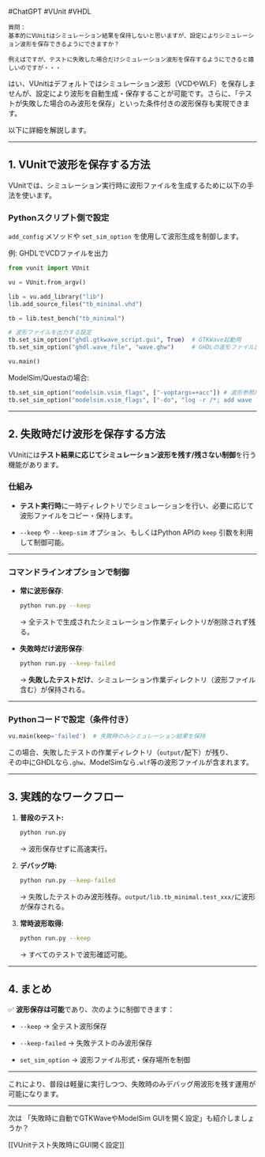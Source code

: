 #ChatGPT #VUnit #VHDL 

```
質問：
基本的にVUnitはシミュレーション結果を保持しないと思いますが、設定によりシミュレーション波形を保存できるようにできますか？

例えばですが、テストに失敗した場合だけシミュレーション波形を保存するようにできると嬉しいのですが・・・
```

はい、VUnitはデフォルトではシミュレーション波形（VCDやWLF）を保存しませんが、設定により波形を自動生成・保存することが可能です。さらに、「テストが失敗した場合のみ波形を保存」といった条件付きの波形保存も実現できます。

以下に詳細を解説します。

---

## 1. VUnitで波形を保存する方法

VUnitでは、シミュレーション実行時に波形ファイルを生成するために以下の手法を使います。

### Pythonスクリプト側で設定

`add_config` メソッドや `set_sim_option` を使用して波形生成を制御します。

例: GHDLでVCDファイルを出力

```python
from vunit import VUnit

vu = VUnit.from_argv()

lib = vu.add_library("lib")
lib.add_source_files("tb_minimal.vhd")

tb = lib.test_bench("tb_minimal")

# 波形ファイルを出力する設定
tb.set_sim_option("ghdl.gtkwave_script.gui", True)  # GTKWave起動用
tb.set_sim_option("ghdl.wave_file", "wave.ghw")     # GHDLの波形ファイル出力

vu.main()
```

ModelSim/Questaの場合:

```python
tb.set_sim_option("modelsim.vsim_flags", ["-voptargs=+acc"]) # 波形参照用に必要
tb.set_sim_option("modelsim.vsim_flags", ["-do", "log -r /*; add wave -r /*"])
```

---

## 2. 失敗時だけ波形を保存する方法

VUnitには**テスト結果に応じてシミュレーション波形を残す/残さない制御**を行う機能があります。

### 仕組み

- **テスト実行時**に一時ディレクトリでシミュレーションを行い、必要に応じて波形ファイルをコピー・保持します。
    
- `--keep` や `--keep-sim` オプション、もしくはPython APIの `keep` 引数を利用して制御可能。
    

---

### コマンドラインオプションで制御

- **常に波形保存**:
    
    ```bash
    python run.py --keep
    ```
    
    → 全テストで生成されたシミュレーション作業ディレクトリが削除されず残る。
    
- **失敗時だけ波形保存**:
    
    ```bash
    python run.py --keep-failed
    ```
    
    → **失敗したテストだけ**、シミュレーション作業ディレクトリ（波形ファイル含む）が保持される。
    

---

### Pythonコードで設定（条件付き）

```python
vu.main(keep='failed')  # 失敗時のみシミュレーション結果を保持
```

この場合、失敗したテストの作業ディレクトリ（`output/`配下）が残り、  
その中にGHDLなら`.ghw`、ModelSimなら`.wlf`等の波形ファイルが含まれます。

---

## 3. 実践的なワークフロー

1. **普段のテスト:**
    
    ```bash
    python run.py
    ```
    
    → 波形保存せずに高速実行。
    
2. **デバッグ時:**
    
    ```bash
    python run.py --keep-failed
    ```
    
    → 失敗したテストのみ波形残存。`output/lib.tb_minimal.test_xxx/`に波形が保存される。
    
3. **常時波形取得:**
    
    ```bash
    python run.py --keep
    ```
    
    → すべてのテストで波形確認可能。
    

---

## 4. まとめ

✅ **波形保存は可能**であり、次のように制御できます：

- `--keep` → 全テスト波形保存
    
- `--keep-failed` → 失敗テストのみ波形保存
    
- `set_sim_option` → 波形ファイル形式・保存場所を制御
    

---

これにより、普段は軽量に実行しつつ、失敗時のみデバッグ用波形を残す運用が可能になります。

---

次は 「失敗時に自動でGTKWaveやModelSim GUIを開く設定」も紹介しましょうか？


[[VUnitテスト失敗時にGUI開く設定]]